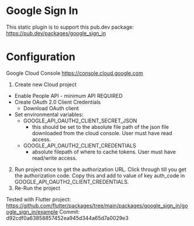 # Google Sign In

This static plugin is to support this pub.dev package:
https://pub.dev/packages/google_sign_in

# Configuration

Google Cloud Console https://console.cloud.google.com

1. Create new Cloud project

* Enable People API - minimum API REQUIRED
* Create OAuth 2.0 Client Credentials
    * Download OAuth client
* Set environmental variables:
    * GOOGLE_API_OAUTH2_CLIENT_SECRET_JSON
        * this should be set to the absolute file path of the json file downloaded from the cloud console. User must
          have read access.
    * GOOGLE_API_OAUTH2_CLIENT_CREDENTIALS
        * absolute filepath of where to cache tokens. User must have read/write access.

2. Run project once to get the authorization URL. Click through till you get the authorization code. Copy this and add
   to value of key auth_code in GOOGLE_API_OAUTH2_CLIENT_CREDENTIALS.
3. Re-Run the project

Tested with Flutter project:
https://github.com/flutter/packages/tree/main/packages/google_sign_in/google_sign_in/example
Commit: d92cdf0a63858857452ea945d344a65d7a0029e3
